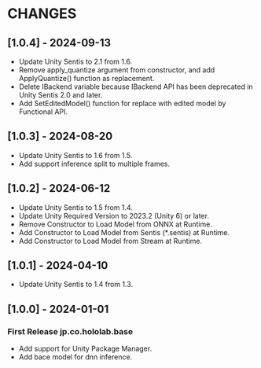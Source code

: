 # CHANGES

## [1.0.4] - 2024-09-13

- Update Unity Sentis to 2.1 from 1.6.
- Remove apply_quantize argument from constructor, and add ApplyQuantize() function as replacement.
- Delete IBackend variable because IBackend API has been deprecated in Unity Sentis 2.0 and later.
- Add SetEditedModel() function for replace with edited model by Functional API.

## [1.0.3] - 2024-08-20

- Update Unity Sentis to 1.6 from 1.5.
- Add support inference split to multiple frames.

## [1.0.2] - 2024-06-12

- Update Unity Sentis to 1.5 from 1.4.
- Update Unity Required Version to 2023.2 (Unity 6) or later.
- Remove Constructor to Load Model from ONNX at Runtime.
- Add Constructor to Load Model from Sentis (*.sentis) at Runtime.
- Add Constructor to Load Model from Stream at Runtime.

## [1.0.1] - 2024-04-10

- Update Unity Sentis to 1.4 from 1.3.

## [1.0.0] - 2024-01-01

### First Release jp.co.hololab.base

- Add support for Unity Package Manager.
- Add bace model for dnn inference.
